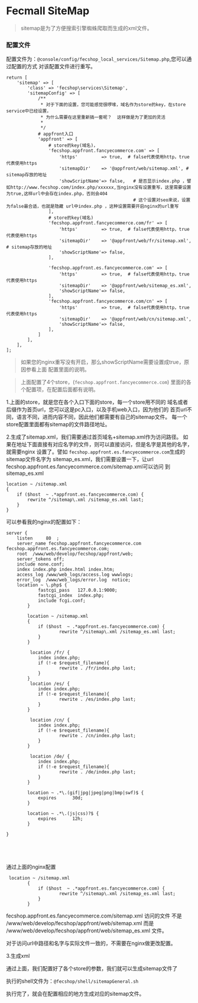 Fecmall SiteMap
===============

> sitemap是为了方便搜索引擎蜘蛛爬取而生成的xml文件。

### 配置文件

配置文件为：`@console/config/fecshop_local_services/Sitemap.php`,您可以通过配置的方式
对该配置文件进行重写。

```
return [
	'sitemap' => [
		'class' => 'fecshop\services\Sitemap',
		'sitemapConfig' => [
			/**
			 * 对于下面的设置，您可能感觉很啰嗦，域名作为store的key，在store service中已经设置，
			 * 为什么需要在这里重新搞一套呢？  这样做是为了更加的灵活
			 *
			 */
			# appfront入口
			'appfront' => [
				# store的key(域名)，
				'fecshop.appfront.fancyecommerce.com' => [
					'https'			=> true,  # false代表使用http，true代表使用https			
					'sitemapDir' 	=> '@appfront/web/sitemap.xml', # sitemap存放的地址
					'showScriptName'=> false,	# 是否显示index.php ，譬如http://www.fecshop.com/index.php/xxxxxx,当nginx没有设置重写，这里需要设置为true,这样url中会存在index.php，否则会404
												# 这个设置对seo来说，设置为false最合适，也就是隐藏 url中index.php ，这种设置需要开启nginx的url重写
				],
				# store的key(域名)
				'fecshop.appfront.fancyecommerce.com/fr' => [
					'https'			=> true,  # false代表使用http，true代表使用https			
					'sitemapDir' 	=> '@appfront/web/fr/sitemap.xml', # sitemap存放的地址
					'showScriptName'=> false,
				],
				
				'fecshop.appfront.es.fancyecommerce.com' => [
					'https'			=> true,  # false代表使用http，true代表使用https			
					'sitemapDir' 	=> '@appfront/web/sitemap_es.xml',
					'showScriptName'=> false,
				],
				'fecshop.appfront.fancyecommerce.com/cn' => [
					'https'			=> true,  # false代表使用http，true代表使用https			
					'sitemapDir' 	=> '@appfront/web/cn/sitemap.xml',
					'showScriptName'=> false,
				],
			]
		],
	],
];
```
> 如果您的nginx重写没有开启，那么showScriptName需要设置成true，原因参看上面
> 配置里面的说明。

> 上面配置了4个store，(`fecshop.appfront.fancyecommerce.com`)
里面的各个配置项，在配置后面都有说明。

1.上面的store，就是您在各个入口下面的store，每一个store用不同的
域名或者后缀作为首页url，您可以这是pc入口，以及手机web入口，因为他们的
首页url不同，语言不同，进而内容不同，因此他们都需要有自己的sitemap文件。
每一个store配置里面都有sitemap的文件路径地址。




2.生成了sitemap.xml，我们需要通过首页域名+sitemap.xml作为访问路径。
如果在地址下面直接有对应名字的文件，则可以直接访问，但是名字是其他的名字，就需要nginx
设置了。譬如
`fecshop.appfront.es.fancyecommerce.com`生成的sitemap文件名字为
sitemap_es.xml，我们需要设置一下，让url
fecshop.appfront.es.fancyecommerce.com/sitemap.xml可以访问
到sitemap_es.xml


```
location ~ /sitemap.xml 
{   
	if ($host  ~ .*appfront.es.fancyecommerce.com) {  
		rewrite ^/sitemap\.xml /sitemap_es.xml last;  
	}
}
```

可以参看我的nginx的配置如下：

```
server {
    listen     80  ;
    server_name fecshop.appfront.fancyecommerce.com fecshop.appfront.es.fancyecommerce.com;
    root  /www/web/develop/fecshop/appfront/web;
    server_tokens off;
    include none.conf;
    index index.php index.html index.htm;
    access_log /www/web_logs/access.log wwwlogs;
    error_log  /www/web_logs/error.log  notice;
    location ~ \.php$ {
			fastcgi_pass   127.0.0.1:9000;
			fastcgi_index  index.php;
			include fcgi.conf;
        }

        location ~ /sitemap.xml
        {
			if ($host  ~ .*appfront.es.fancyecommerce.com) {
					rewrite ^/sitemap\.xml /sitemap_es.xml last;
			}
        }
		
		 location /fr/ {
			index index.php;
			if (!-e $request_filename){
					rewrite . /fr/index.php last;
			}
        }
         location /es/ {
			index index.php;
			if (!-e $request_filename){
					rewrite . /es/index.php last;
			}
        }

         location /cn/ {
			index index.php;
			if (!-e $request_filename){
					rewrite . /cn/index.php last;
			}
        }

         location /de/ {
            index index.php;
			if (!-e $request_filename){
					rewrite . /de/index.php last;
			}
        }

        location ~ .*\.(gif|jpg|jpeg|png|bmp|swf)$ {
            expires      30d;
        }
		
		location ~ .*\.(js|css)?$ {
            expires      12h;
        }
        
}

		
		
		
```

通过上面的nginx配置

```
 location ~ /sitemap.xml
        {
			if ($host  ~ .*appfront.es.fancyecommerce.com) {
					rewrite ^/sitemap\.xml /sitemap_es.xml last;
			}
        }
```

fecshop.appfront.es.fancyecommerce.com/sitemap.xml 访问的文件
不是 /www/web/develop/fecshop/appfront/web/sitemap.xml
而是 /www/web/develop/fecshop/appfront/web/sitemap_es.xml
文件。

对于访问url中路径和名字与实际文件一致的，不需要在nginx做更改配置。


3.生成xml

通过上面，我们配置好了各个store的参数，我们就可以生成sitemap文件了

执行的shell文件为：`@fecshop/shell/sitemapGeneral.sh`

执行完了，就会在配置相应的地方生成对应的sitemap文件。















